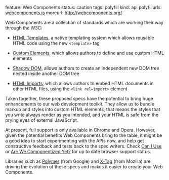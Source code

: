 feature: Web Components
status: caution
tags: polyfill
kind: api
polyfillurls: [webcomponents.js](http://webcomponents.org/polyfills/)
moreurl: http://webcomponents.org/

Web Components are a collection of standards which are working their way through the W3C:

- [HTML Templates](https://html.spec.whatwg.org/multipage/scripting.html#the-template-element), a native templating system which allows reusable HTML code using the new `<template>` tag

- [Custom Elements](http://w3c.github.io/webcomponents/spec/custom/), which allows authors to define and use custom HTML elements

- [Shadow DOM](http://w3c.github.io/webcomponents/spec/shadow/), allows authors to create an independent new DOM tree nested inside another DOM tree

- [HTML Imports](http://w3c.github.io/webcomponents/spec/imports/), which allows authors to embed HTML documents in other HTML files, using the `<link rel=import>` element

Taken together, these proposed specs have the potential to bring huge enhancements to our web development toolkit. They allow us to bundle markup and styles into custom HTML elements, that means the styles that you write always render as you intended, and your HTML is safe from the prying eyes of external JavaScript.

At present, full support is only available in Chrome and Opera. However, given the potential benefits Web Components bring to the table, it might be a good idea to start experimenting with the APIs now, and help get constructive feedback and tests back to the spec writers. Check [Can I Use](http://caniuse.com/#search=components) or [Are We Componentized Yet?](http://jonrimmer.github.io/are-we-componentized-yet/) for up to date browser support status.

Libraries such as [Polymer](http://www.polymer-project.org/) (from Google) and [X-Tag](http://x-tags.org/) (from Mozilla) are driving the evolution of these specs and makes it easier to create your Web Components.
